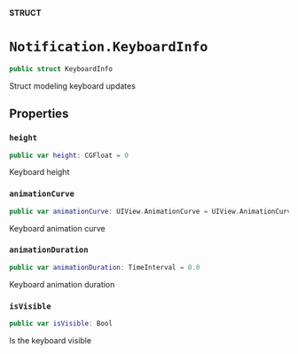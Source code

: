 **STRUCT**

# `Notification.KeyboardInfo`

```swift
public struct KeyboardInfo
```

Struct modeling keyboard updates

## Properties
### `height`

```swift
public var height: CGFloat = 0
```

Keyboard height

### `animationCurve`

```swift
public var animationCurve: UIView.AnimationCurve = UIView.AnimationCurve.easeInOut
```

Keyboard animation curve

### `animationDuration`

```swift
public var animationDuration: TimeInterval = 0.0
```

Keyboard animation duration

### `isVisible`

```swift
public var isVisible: Bool
```

Is the keyboard visible
